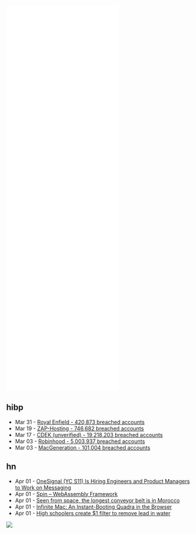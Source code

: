 ![Metrics](https://raw.githubusercontent.com/phixion/phixion/master/metrics.svg)

## hibp

<!--
for https://github.com/phixion/phixion/blob/main/.github/workflows/feeds.yml
-->
<!--START_SECTION:haveibeenpwnd-->
- Mar 31 - [Royal Enfield - 420,873 breached accounts](https://haveibeenpwned.com/PwnedWebsites#RoyalEnfield)
- Mar 19 - [ZAP-Hosting - 746,682 breached accounts](https://haveibeenpwned.com/PwnedWebsites#ZAPHosting)
- Mar 17 - [CDEK (unverified) - 19,218,203 breached accounts](https://haveibeenpwned.com/PwnedWebsites#CDEK)
- Mar 03 - [Robinhood - 5,003,937 breached accounts](https://haveibeenpwned.com/PwnedWebsites#Robinhood)
- Mar 03 - [MacGeneration - 101,004 breached accounts](https://haveibeenpwned.com/PwnedWebsites#MacGeneration)
<!--END_SECTION:haveibeenpwnd-->

## hn

<!--
for https://github.com/phixion/phixion/blob/main/.github/workflows/feeds.yml
-->
<!--START_SECTION:hn-->
- Apr 01 - [OneSignal (YC S11) Is Hiring Engineers and Product Managers to Work on Messaging](https://onesignal.com/careers)
- Apr 01 - [Spin – WebAssembly Framework](https://www.fermyon.com/blog/introducing-spin)
- Apr 01 - [Seen from space, the longest conveyor belt is in Morocco](https://en.yabiladi.com/articles/details/107839/seen-from-space-world-s-longest.html)
- Apr 01 - [Infinite Mac: An Instant-Booting Quadra in the Browser](https://blog.persistent.info/2022/03/blog-post.html)
- Apr 01 - [High schoolers create $1 filter to remove lead in water](https://www.freethink.com/health/lead-in-water)
<!--END_SECTION:hn-->

<!--
for https://yhype.me
-->
![](https://hit.yhype.me/github/profile?user_id=13013670)
